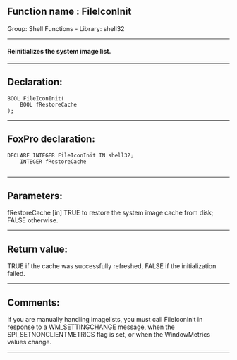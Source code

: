
## Function name : FileIconInit
Group: Shell Functions - Library: shell32    
***  


#### Reinitializes the system image list.
***  


## Declaration:
```foxpro  
BOOL FileIconInit(
	BOOL fRestoreCache
);  
```  
***  


## FoxPro declaration:
```foxpro  
DECLARE INTEGER FileIconInit IN shell32;
	INTEGER fRestoreCache
  
```  
***  


## Parameters:
fRestoreCache
[in] TRUE to restore the system image cache from disk; FALSE otherwise.  
***  


## Return value:
TRUE if the cache was successfully refreshed, FALSE if the initialization failed.
  
***  


## Comments:
If you are manually handling imagelists, you must call FileIconInit in response to a WM_SETTINGCHANGE message, when the SPI_SETNONCLIENTMETRICS flag is set, or when the WindowMetrics values change.  
  
***  

